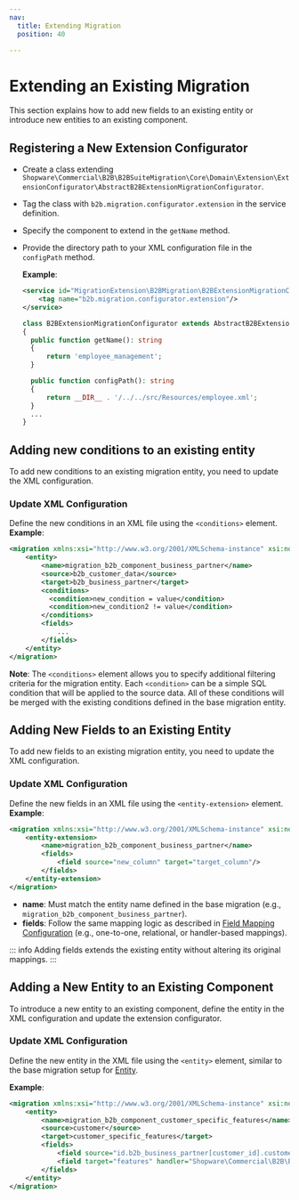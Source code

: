 ```yaml
---
nav:
  title: Extending Migration
  position: 40

---
```


# Extending an Existing Migration

This section explains how to add new fields to an existing entity or introduce new entities to an existing component.

## Registering a New Extension Configurator

- Create a class extending `Shopware\Commercial\B2B\B2BSuiteMigration\Core\Domain\Extension\ExtensionConfigurator\AbstractB2BExtensionMigrationConfigurator`.
- Tag the class with `b2b.migration.configurator.extension` in the service definition.
- Specify the component to extend in the `getName` method.
- Provide the directory path to your XML configuration file in the `configPath` method.

  **Example**:

  ```XML
  <service id="MigrationExtension\B2BMigration\B2BExtensionMigrationConfigurator">
      <tag name="b2b.migration.configurator.extension"/>
  </service>
  ```

  ```PHP
  class B2BExtensionMigrationConfigurator extends AbstractB2BExtensionMigrationConfigurator
  {
    public function getName(): string
    {
        return 'employee_management';
    }

    public function configPath(): string
    {
        return __DIR__ . '/../../src/Resources/employee.xml';
    }
    ...
  }
  ```

## Adding new conditions to an existing entity

To add new conditions to an existing migration entity, you need to update the XML configuration.

### Update XML Configuration

   Define the new conditions in an XML file using the `<conditions>` element.
   **Example**:

   ```XML
   <migration xmlns:xsi="http://www.w3.org/2001/XMLSchema-instance" xsi:noNamespaceSchemaLocation="../../../SwagCommercial/src/B2B/B2BSuiteMigration/Core/Resources/Schema/Xml/migration-extension-1.0.xsd">
       <entity>
           <name>migration_b2b_component_business_partner</name>
           <source>b2b_customer_data</source>
           <target>b2b_business_partner</target>
           <conditions>
             <condition>new_condition = value</condition>
             <condition>new_condition2 != value</condition>
           </conditions>
           <fields>
               ...
           </fields>
       </entity>
   </migration>
   ```

**Note**: The `<conditions>` element allows you to specify additional filtering criteria for the migration entity. Each `<condition>` can be a simple SQL condition that will be applied to the source data. All of these conditions will be merged with the existing conditions defined in the base migration entity.

## Adding New Fields to an Existing Entity

To add new fields to an existing migration entity, you need to update the XML configuration.

### Update XML Configuration

   Define the new fields in an XML file using the `<entity-extension>` element.
   **Example**:

   ```XML
   <migration xmlns:xsi="http://www.w3.org/2001/XMLSchema-instance" xsi:noNamespaceSchemaLocation="../../../SwagCommercial/src/B2B/B2BSuiteMigration/Core/Resources/Schema/Xml/migration-extension-1.0.xsd">
       <entity-extension>
           <name>migration_b2b_component_business_partner</name>
           <fields>
               <field source="new_column" target="target_column"/>
           </fields>
       </entity-extension>
   </migration>
   ```

- **name**: Must match the entity name defined in the base migration (e.g., `migration_b2b_component_business_partner`).
- **fields**: Follow the same mapping logic as described in [Field Mapping Configuration](./adding-component.md#field-mapping-configuration) (e.g., one-to-one, relational, or handler-based mappings).

::: info
Adding fields extends the existing entity without altering its original mappings.
:::

## Adding a New Entity to an Existing Component

To introduce a new entity to an existing component, define the entity in the XML configuration and update the extension configurator.

### Update XML Configuration

   Define the new entity in the XML file using the `<entity>` element, similar to the base migration setup for [Entity](./adding-component.md#entity-definition).

   **Example**:

   ```XML
   <migration xmlns:xsi="http://www.w3.org/2001/XMLSchema-instance" xsi:noNamespaceSchemaLocation="../../../SwagCommercial/src/B2B/B2BSuiteMigration/Core/Resources/Schema/Xml/migration-extension-1.0.xsd">
       <entity>
           <name>migration_b2b_component_customer_specific_features</name>
           <source>customer</source>
           <target>customer_specific_features</target>
           <fields>
               <field source="id.b2b_business_partner[customer_id].customer_id" target="customer_id"/>
               <field target="features" handler="Shopware\Commercial\B2B\B2BSuiteMigration\Components\EmployeeManagement\DataTransformer\CustomerSpecificFeature\CustomerSpecificFeaturesTransformer"/>
           </fields>
       </entity>
   </migration>
   ```
